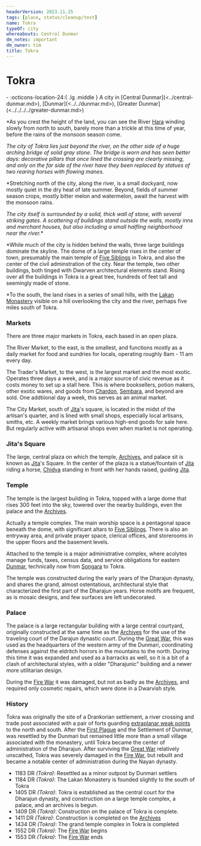 ```yaml
---
headerVersion: 2023.11.25
tags: [place, status/cleanup/text]
name: Tokra
typeOf: city
whereabouts: Central Dunmar
dm_notes: important
dm_owner: tim
title: Tokra
---
```

# Tokra
<div class="grid cards ext-narrow-margin ext-one-column" markdown>
-    :octicons-location-24:{ .lg .middle } A city in [Central Dunmar](<../central-dunmar.md>), [Dunmar](<../../dunmar.md>), [Greater Dunmar](<../../../../greater-dunmar.md>)  
</div>




*As you crest the height of the land, you can see the River [Hara](<../../../../rivers/hara-watershed/hara.md>) winding slowly from north to south, barely more than a trickle at this time of year, before the rains of the monsoon season come.

*The city of Tokra lies just beyond the river, on the other side of a huge arching bridge of solid gray stone. The bridge is worn and has seen better days: decorative pillars that once lined the crossing are clearly missing, and only on the far side of the river have they been replaced by statues of two rearing horses with flowing manes.*

*Stretching north of the city, along the river, is a small dockyard, now mostly quiet in the dry heat of late summer. Beyond, fields of summer season crops, mostly bitter melon and watermelon, await the harvest with the monsoon rains.

*The city itself is surrounded by a solid, thick wall of stone, with several striking gates. A scattering of buildings stand outside the walls, mostly inns and merchant houses, but also including a small halfling neighborhood near the river.**

*While much of the city is hidden behind the walls, three large buildings dominate the skyline. The dome of a large temple rises in the center of town, presumably the main temple of [Five Siblings](<../../../../../../gods-and-religions/religions/five-siblings/five-siblings.md>) in Tokra, and also the center of the civil adminstration of the city. Near the temple, two other buildings, both tinged with Dwarven architectural elements stand. Rising over all the buildings in Tokra is a great tree, hundreds of feet tall and seemingly made of stone. 

*To the south, the land rises in a series of small hills, with the [Lakan Monastery](<./lakan-monastery.md>) visible on a hill overlooking the city and the river, perhaps five miles south of Tokra.

### Markets

There are three major markets in Tokra, each based in an open plaza.

The River Market, to the east, is the smallest, and functions mostly as a daily market for food and sundries for locals, operating roughly 8am - 11 am every day.

The Trader's Market, to the west, is the largest market and the most exotic. Operates three days a week, and is a major source of civic revenue as it costs money to set up a stall here. This is where booksellers, potion makers, other exotic wares, and goods from [Chardon](<../../../../../greater-chardon/chardonian-empire/chardon/chardon.md>), [Sembara](<../../../../../greater-sembara/sembara/sembara.md>), and beyond are sold. One addtiional day a week, this serves as an animal market.

The City Market, south of [Jita](<../../../../../../people/historical-figures/dunmari-rulers/jita.md>)'s square, is located in the midst of the artisan's quarter, and is lined with small shops, especially local artisans, smiths, etc. A weekly market brings various high-end goods for sale here. But regularly active with artisanal shops even when market is not operating.

### Jita's Square

The large, central plaza on which the temple, [Archives](<./archives.md>), and palace sit is known as [Jita](<../../../../../../people/historical-figures/dunmari-rulers/jita.md>)'s Square. In the center of the plaza is a statue/fountain of [Jita](<../../../../../../people/historical-figures/dunmari-rulers/jita.md>) riding a horse, [Chidya](<../../../../../../gods-and-religions/gods/incorporeal-gods/dunmari-pantheon/chidya.md>) standing in front with her hands raised, guiding [Jita](<../../../../../../people/historical-figures/dunmari-rulers/jita.md>).

### Temple

The temple is the largest building in Tokra, topped with a large dome that rises 300 feet into the sky, towered over the nearby buildings, even the palace and the [Archives](<./archives.md>).

Actually a temple complex. The main worship space is a pentagonal space beneath the dome, with significant altars to [Five Siblings](<../../../../../../gods-and-religions/religions/five-siblings/five-siblings.md>). There is also an entryway area, and private prayer space, clerical offices, and storerooms in the upper floors and the basement levels.

Attached to the temple is a major administrative complex, where acolytes manage funds, taxes, census data, and service obligations for eastern [Dunmar](<../../dunmar.md>), technically now from [Songara](<../songara.md>) to Tokra.

The temple was constructed during the early years of the Dharajun dynasty, and shares the grand, almost ostentatious, architectural style that characterized the first part of the Dharajun years. Horse motifs are frequent, as is mosaic designs, and few surfaces are left undecorated.

### Palace 

The palace is a large rectangular building with a large central courtyard, originally constructed at the same time as the [Archives](<./archives.md>) for the use of the traveling court of the Darajun dynastic court. During the [Great War](<../../../../../../events/1500s/great-war.md>), this was used as the headquarters of the western army of the Dunmari, coordinating defenses against the eldritch horrors in the mountains to the north. During this time it was expanded and used as a barracks as well, so it is a bit of a clash of architectural styles, with a older "Dharajunic" building and a newer more utilitarian design.

During the [Fire War](<../../../../../../events/1500s/fire-war.md>) it was damaged, but not as badly as the [Archives](<./archives.md>), and required only cosmetic repairs, which were done in a Dwarvish style.



### History

Tokra was originally the site of a Drankorian settlement, a river crossing and trade post associated with a pair of forts guarding [extraplanar weak points](<../../../../../../cosmology/planar-concepts/extraplanar-weak-point.md>) to the north and south. After the [First Plague](<../../../../../../events/1000s/1059/first-plague.md>) and the Settlement of Dunmar, was resettled by the Dunmari but remained little more than a small village associated with the monastery, until Tokra became the center of administration of the Dharajun. After surviving the [Great War](<../../../../../../events/1500s/great-war.md>) relatively unscathed, Tokra was severely damaged in the [Fire War](<../../../../../../events/1500s/fire-war.md>), but rebuilt and became a notable center of administration during the Nayan dynasty. 

- 1183 DR *(Tokra)*: Resettled as a minor outpost by Dunmari settlers
- 1184 DR *(Tokra)*: The Lakan Monastery is founded slightly to the south of Tokra
- 1405 DR *(Tokra)*: Tokra is established as the central court for the Dharajun dynasty, and construction on a large temple complex, a palace, and an archives is begun.
- 1409 DR *(Tokra)*: Construction on the palace of Tokra is complete. 
- 1411 DR *(Tokra)*: Construction is completed on the [Archives](<./archives.md>)
- 1434 DR *(Tokra)*: The grand temple complex in Tokra is completed
- 1552 DR *(Tokra)*: The [Fire War](<../../../../../../events/1500s/fire-war.md>) begins
- 1553 DR *(Tokra)*: The [Fire War](<../../../../../../events/1500s/fire-war.md>) ends











